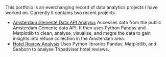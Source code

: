 This portfolio is an everchanging record of data analytics projects I have worked on. Currently it contains two recent projects.  
- [Amsterdam Gemente Data API Analysis](https://github.com/Eoghan-O-Neill/Project-Portfolio/blob/main/Amsterdam%20Data%20API%20Analysis.ipynb) Accesses data from the public Amsterdam Gemente data API. It then uses Python Pandas and Matplotlib to clean, analyse, visualise, and megre the data to gain insights into refuse collection in the Amsterdam area. 
- [Hotel Review Analysis](https://github.com/Eoghan-O-Neill/Project-Portfolio/blob/main/Hotel%20Review%20Analysis.ipynb) Uses Python libraries Pandas, Matplotlib, and Seaborn to analyse Tripadviser hotel reviews. 
